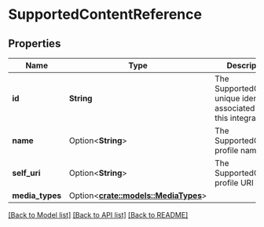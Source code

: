 # SupportedContentReference

## Properties

Name | Type | Description | Notes
------------ | ------------- | ------------- | -------------
**id** | **String** | The SupportedContent unique identifier associated with this integration | 
**name** | Option<**String**> | The SupportedContent profile name | [optional][readonly]
**self_uri** | Option<**String**> | The SupportedContent profile URI | [optional][readonly]
**media_types** | Option<[**crate::models::MediaTypes**](MediaTypes.md)> |  | [optional]

[[Back to Model list]](../README.md#documentation-for-models) [[Back to API list]](../README.md#documentation-for-api-endpoints) [[Back to README]](../README.md)


